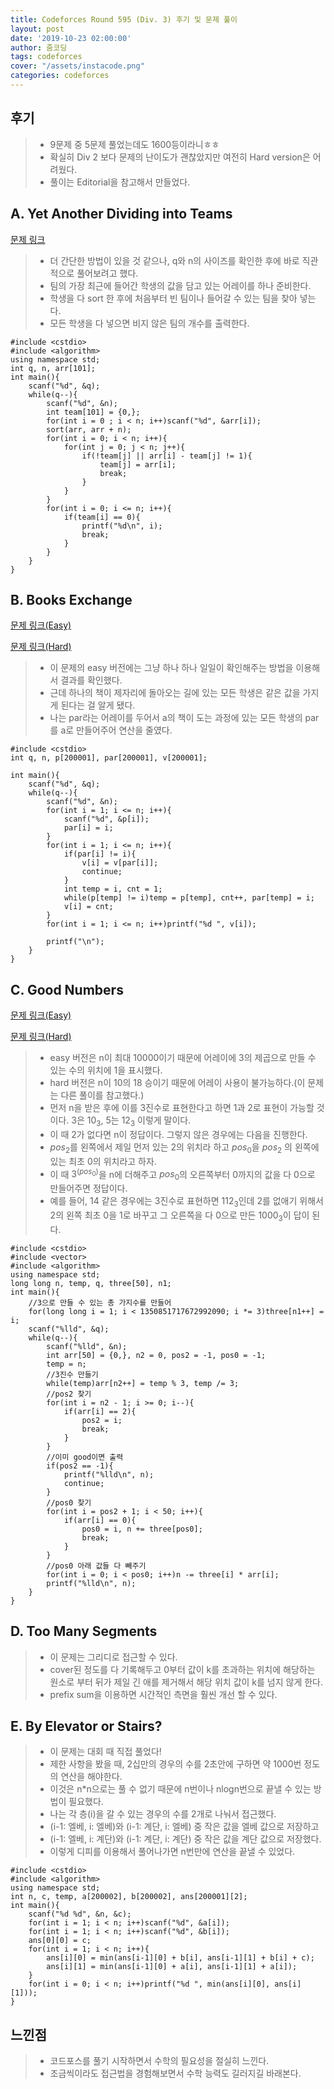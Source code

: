 ```yaml
---
title: Codeforces Round 595 (Div. 3) 후기 및 문제 풀이
layout: post
date: '2019-10-23 02:00:00'
author: 줌코딩
tags: codeforces
cover: "/assets/instacode.png"
categories: codeforces
---
```


## 후기

>* 9문제 중 5문제 풀었는데도 1600등이라니ㅎㅎ
>* 확실히 Div 2 보다 문제의 난이도가 괜찮았지만 여전히 Hard version은 어려웠다.
>* 풀이는 Editorial을 참고해서 만들었다.

## A. Yet Another Dividing into Teams

[문제 링크](https://codeforces.com/contest/1249/problem/A)

>* 더 간단한 방법이 있을 것 같으나, q와 n의 사이즈를 확인한 후에 바로 직관적으로 풀어보려고 했다.
>* 팀의 가장 최근에 들어간 학생의 값을 담고 있는 어레이를 하나 준비한다.
>* 학생을 다 sort 한 후에 처음부터 빈 팀이나 들어갈 수 있는 팀을 찾아 넣는다.
>* 모든 학생을 다 넣으면 비지 않은 팀의 개수를 출력한다.

    #include <cstdio>
    #include <algorithm>
    using namespace std;
    int q, n, arr[101];
    int main(){
        scanf("%d", &q);
        while(q--){
            scanf("%d", &n);
            int team[101] = {0,};
            for(int i = 0 ; i < n; i++)scanf("%d", &arr[i]);
            sort(arr, arr + n);
            for(int i = 0; i < n; i++){
                for(int j = 0; j < n; j++){
                    if(!team[j] || arr[i] - team[j] != 1){
                        team[j] = arr[i];
                        break;
                    }
                }
            }
            for(int i = 0; i <= n; i++){
                if(team[i] == 0){
                    printf("%d\n", i);
                    break;
                }
            }
        }
    }

## B. Books Exchange

[문제 링크(Easy)](https://codeforces.com/contest/1249/problem/B1)

[문제 링크(Hard)](https://codeforces.com/contest/1249/problem/B2)

>* 이 문제의 easy 버전에는 그냥 하나 하나 일일이 확인해주는 방법을 이용해서 결과를 확인했다.
>* 근데 하나의 책이 제자리에 돌아오는 길에 있는 모든 학생은 같은 값을 가지게 된다는 걸 알게 됐다.
>* 나는 par라는 어레이를 두어서 a의 책이 도는 과정에 있는 모든 학생의 par를 a로 만들어주어 연산을 줄였다.

    #include <cstdio>
    int q, n, p[200001], par[200001], v[200001];

    int main(){
        scanf("%d", &q);
        while(q--){
            scanf("%d", &n);
            for(int i = 1; i <= n; i++){
                scanf("%d", &p[i]);
                par[i] = i;
            }
            for(int i = 1; i <= n; i++){
                if(par[i] != i){
                    v[i] = v[par[i]];
                    continue;
                }
                int temp = i, cnt = 1;
                while(p[temp] != i)temp = p[temp], cnt++, par[temp] = i;
                v[i] = cnt;
            }
            for(int i = 1; i <= n; i++)printf("%d ", v[i]);
            
            printf("\n");
        }
    }

## C. Good Numbers

[문제 링크(Easy)](https://codeforces.com/contest/1249/problem/C1)

[문제 링크(Hard)](https://codeforces.com/contest/1249/problem/C2)

>* easy 버전은 n이 최대 10000이기 때문에  어레이에 3의 제곱으로 만들 수 있는 수의 위치에 1을 표시했다.
>* hard 버전은 n이 10의 18 승이기 때문에 어레이 사용이 불가능하다.(이 문제는 다른 풀이를 참고했다.)
>* 먼저 n을 받은 후에 이를 3진수로 표현한다고 하면 1과 2로 표현이 가능할 것이다. 3은 $10_3$, 5는 $12_3$ 이렇게 말이다.
>* 이 때 2가 없다면 n이 정답이다. 그렇지 않은 경우에는 다음을 진행한다.
>* $pos_2$를 왼쪽에서 제일 먼저 있는 2의 위치라 하고 $pos_0$을 $pos_2$ 의 왼쪽에 있는 최초 0의 위치라고 하자.
>* 이 때 $3^(pos_0)$을 n에 더해주고 $pos_0$의 오른쪽부터 0까지의 값을 다 0으로 만들어주면 정답이다.
>* 예를 들어, 14 같은 경우에는 3진수로 표현하면 $112_3$인데 2를 없애기 위해서 2의 왼쪽 최초 0을 1로 바꾸고 그 오른쪽을 다 0으로 만든 $1000_3$이 답이 된다.

    #include <cstdio>
    #include <vector>
    #include <algorithm>
    using namespace std;
    long long n, temp, q, three[50], n1;
    int main(){
        //3으로 만들 수 있는 총 가지수를 만들어
        for(long long i = 1; i < 1350851717672992090; i *= 3)three[n1++] = i;
        scanf("%lld", &q);
        while(q--){
            scanf("%lld", &n);
            int arr[50] = {0,}, n2 = 0, pos2 = -1, pos0 = -1;
            temp = n;
            //3진수 만들기
            while(temp)arr[n2++] = temp % 3, temp /= 3;
            //pos2 찾기
            for(int i = n2 - 1; i >= 0; i--){
                if(arr[i] == 2){
                    pos2 = i;
                    break;
                }
            }
            //이미 good이면 출력
            if(pos2 == -1){
                printf("%lld\n", n);
                continue;
            }
            //pos0 찾기
            for(int i = pos2 + 1; i < 50; i++){
                if(arr[i] == 0){
                    pos0 = i, n += three[pos0];
                    break;
                }
            }
            //pos0 아래 값들 다 빼주기
            for(int i = 0; i < pos0; i++)n -= three[i] * arr[i];
            printf("%lld\n", n);
        }
    }

## D. Too Many Segments

>* 이 문제는 그리디로 접근할 수 있다.
>* cover된 정도를 다 기록해두고 0부터 값이 k를 초과하는 위치에 해당하는 원소로 부터 뒤가 제일 긴 애를 제거해서 해당 위치 값이 k를 넘지 않게 한다.
>* prefix sum을 이용하면 시간적인 측면을 훨씬 개선 할 수 있다.

## E. By Elevator or Stairs?

>* 이 문제는 대회 때 직접 풀었다!
>* 제한 사항을 봤을 때, 2십만의 경우의 수를 2초안에 구하면 약 1000번 정도의 연산을 해야한다.
>* 이것은 n*n으로는 풀 수 없기 때문에 n번이나 nlogn번으로 끝낼 수 있는 방법이 필요했다.
>* 나는 각 층(i)을 갈 수 있는 경우의 수를 2개로 나눠서 접근했다.
>* (i-1: 엘베, i: 엘베)와 (i-1: 계단, i: 엘베) 중 작은 값을 엘베 값으로 저장하고
>* (i-1: 엘베, i: 계단)와 (i-1: 계단, i: 계단) 중 작은 값을 계단 값으로 저장했다.
>* 이렇게 디피를 이용해서 풀어나가면 n번만에 연산을 끝낼 수 있었다.

    #include <cstdio>
    #include <algorithm>
    using namespace std;
    int n, c, temp, a[200002], b[200002], ans[200001][2];
    int main(){
        scanf("%d %d", &n, &c);
        for(int i = 1; i < n; i++)scanf("%d", &a[i]);
        for(int i = 1; i < n; i++)scanf("%d", &b[i]);
        ans[0][0] = c;
        for(int i = 1; i < n; i++){
            ans[i][0] = min(ans[i-1][0] + b[i], ans[i-1][1] + b[i] + c);
            ans[i][1] = min(ans[i-1][0] + a[i], ans[i-1][1] + a[i]);
        }
        for(int i = 0; i < n; i++)printf("%d ", min(ans[i][0], ans[i][1]));
    }

## 느낀점

>* 코드포스를 풀기 시작하면서 수학의 필요성을 절실히 느낀다.
>* 조금씩이라도 접근법을 경험해보면서 수학 능력도 길러지길 바래본다.
